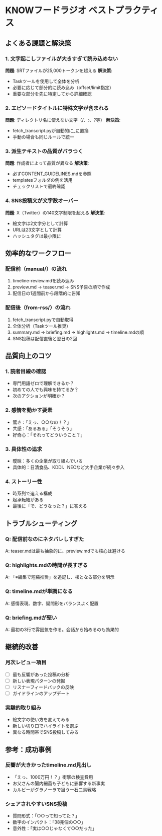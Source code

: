 # KNOWフードラジオ ベストプラクティス

## よくある課題と解決策

### 1. 文字起こしファイルが大きすぎて読み込めない
**問題**: SRTファイルが25,000トークンを超える
**解決策**: 
- Taskツールを使用して全体を分析
- 必要に応じて部分的に読み込み（offset/limit指定）
- 重要な部分を先に特定してから詳細確認

### 2. エピソードタイトルに特殊文字が含まれる
**問題**: ディレクトリ名に使えない文字（/、:、?等）
**解決策**: 
- fetch_transcript.pyが自動的に_に置換
- 手動の場合も同じルールで統一

### 3. 派生テキストの品質がバラつく
**問題**: 作成者によって品質が異なる
**解決策**: 
- 必ずCONTENT_GUIDELINES.mdを参照
- templatesフォルダの例を活用
- チェックリストで最終確認

### 4. SNS投稿文が文字数オーバー
**問題**: X（Twitter）の140文字制限を超える
**解決策**: 
- 絵文字は2文字分として計算
- URLは23文字として計算
- ハッシュタグは最小限に

## 効率的なワークフロー

### 配信前（manual/）の流れ
1. timeline-review.mdを読み込み
2. preview.md → teaser.md → SNS予告の順で作成
3. 配信日の1週間前から段階的に告知

### 配信後（from-rss/）の流れ
1. fetch_transcript.pyで自動取得
2. 全体分析（Taskツール推奨）
3. summary.md → briefing.md → highlights.md → timeline.mdの順
4. SNS投稿は配信直後と翌日の2回

## 品質向上のコツ

### 1. 読者目線の確認
- 専門用語ゼロで理解できるか？
- 初めての人でも興味を持てるか？
- 次のアクションが明確か？

### 2. 感情を動かす要素
- 驚き：「えっ、○○なの！？」
- 共感：「あるある」「そうそう」
- 好奇心：「それってどういうこと？」

### 3. 具体性の追求
- 曖昧：多くの企業が取り組んでいる
- 具体的：日清食品、KDDI、NECなど大手企業が続々参入

### 4. ストーリー性
- 時系列で追える構成
- 起承転結がある
- 最後に「で、どうなった？」に答える

## トラブルシューティング

### Q: 配信前なのにネタバレしすぎた
A: teaser.mdは最も抽象的に、preview.mdでも核心は避ける

### Q: highlights.mdの時間が長すぎる
A: 「※編集で短縮推奨」を追記し、核となる部分を明示

### Q: timeline.mdが単調になる
A: 感情表現、数字、疑問形をバランスよく配置

### Q: briefing.mdが堅い
A: 最初の3行で雰囲気を作る。会話から始めるのも効果的

## 継続的改善

### 月次レビュー項目
- [ ] 最も反響があった投稿の分析
- [ ] 新しい表現パターンの発掘
- [ ] リスナーフィードバックの反映
- [ ] ガイドラインのアップデート

### 実験的取り組み
- 絵文字の使い方を変えてみる
- 新しい切り口でハイライトを選ぶ
- 異なる時間帯でSNS投稿してみる

## 参考：成功事例

### 反響が大きかったtimeline.md見出し
- 「えっ、1000万円！？」衝撃の検査費用
- お父さんの腸内細菌も子どもに影響する新事実
- カルビーがグラノーラで狙う一石二鳥戦略

### シェアされやすいSNS投稿
- 質問形式：「○○って知ってた？」
- 数字のインパクト：「38兆個の○○」
- 意外性：「実は○○じゃなくて○○だった」